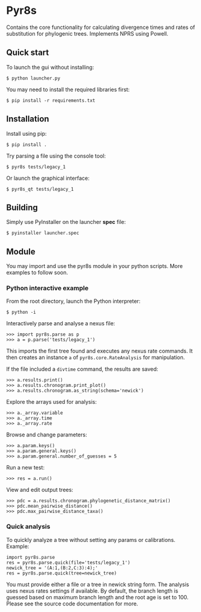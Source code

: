 # Pyr8s

Contains the core functionality for calculating divergence times and rates
of substitution for phylogenic trees. Implements NPRS using Powell.


## Quick start

To launch the gui without installing:
```
$ python launcher.py
```

You may need to install the required libraries first:
```
$ pip install -r requirements.txt
```

## Installation

Install using pip:
```
$ pip install .
```

Try parsing a file using the console tool:
```
$ pyr8s tests/legacy_1
```

Or launch the graphical interface:
```
$ pyr8s_qt tests/legacy_1
```

## Building

Simply use PyInstaller on the launcher **spec** file:
```
$ pyinstaller launcher.spec
```

## Module

You may import and use the pyr8s module in your python scripts.
More examples to follow soon.

### Python interactive example

From the root directory, launch the Python interpreter:
```
$ python -i
```

Interactively parse and analyse a nexus file:
```
>>> import pyr8s.parse as p
>>> a = p.parse('tests/legacy_1')
```
This imports the first tree found and executes any nexus rate commands.
It then creates an instance `a` of `pyr8s.core.RateAnalysis` for manipulation.

If the file included a `divtime` command, the results are saved:
```
>>> a.results.print()
>>> a.results.chronogram.print_plot()
>>> a.results.chronogram.as_string(schema='newick')
```

Explore the arrays used for analysis:
```
>>> a._array.variable
>>> a._array.time
>>> a._array.rate
```

Browse and change parameters:
```
>>> a.param.keys()
>>> a.param.general.keys()
>>> a.param.general.number_of_guesses = 5
```

Run a new test:
```
>>> res = a.run()
```

View and edit output trees:
```
>>> pdc = a.results.chronogram.phylogenetic_distance_matrix()
>>> pdc.mean_pairwise_distance()
>>> pdc.max_pairwise_distance_taxa()
```

### Quick analysis

To quickly analyze a tree without setting any params or calibrations.
Example:
```
import pyr8s.parse
res = pyr8s.parse.quick(file='tests/legacy_1')
newick_tree = '(A:1,(B:2,C:3):4);'
res = pyr8s.parse.quick(tree=newick_tree)
```
You must provide either a file or a tree in newick string form.
The analysis uses nexus rates  settings if available.
By default, the branch length is guessed based on maximum branch length and the root age is set to 100. Please see the source code documentation for more.
